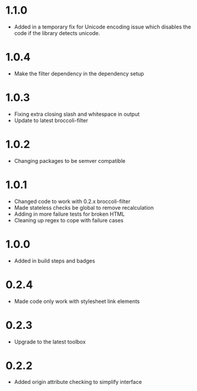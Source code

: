 # 1.1.0
- Added in a temporary fix for Unicode encoding issue which disables the code if the library detects unicode.

# 1.0.4
- Make the filter dependency in the dependency setup

# 1.0.3
- Fixing extra closing slash and whitespace in output
- Update to latest broccoli-filter

# 1.0.2
- Changing packages to be semver compatible

# 1.0.1
- Changed code to work with 0.2.x broccoli-filter
- Made stateless checks be global to remove recalculation
- Adding in more failure tests for broken HTML
- Cleaning up regex to cope with failure cases

# 1.0.0
- Added in build steps and badges

# 0.2.4
- Made code only work with stylesheet link elements

# 0.2.3
- Upgrade to the latest toolbox

# 0.2.2
- Added origin attribute checking to simplify interface
